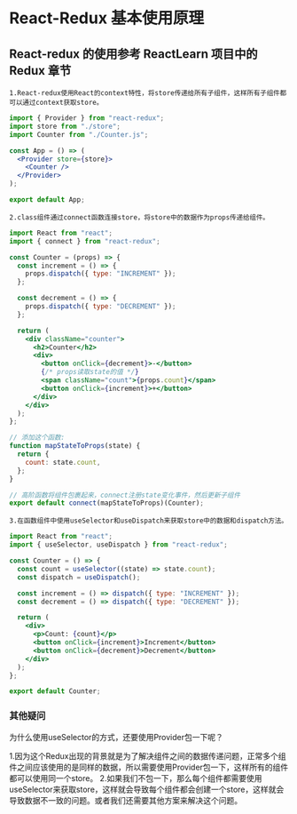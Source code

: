 # React-Redux 基本使用原理

## React-redux 的使用参考 ReactLearn 项目中的 Redux 章节

    1.React-redux使用React的context特性，将store传递给所有子组件，这样所有子组件都可以通过context获取store。

```jsx
import { Provider } from "react-redux";
import store from "./store";
import Counter from "./Counter.js";

const App = () => (
  <Provider store={store}>
    <Counter />
  </Provider>
);

export default App;
```

    2.class组件通过connect函数连接store，将store中的数据作为props传递给组件。

```jsx
import React from "react";
import { connect } from "react-redux";

const Counter = (props) => {
  const increment = () => {
    props.dispatch({ type: "INCREMENT" });
  };

  const decrement = () => {
    props.dispatch({ type: "DECREMENT" });
  };

  return (
    <div className="counter">
      <h2>Counter</h2>
      <div>
        <button onClick={decrement}>-</button>
        {/* props读取state的值 */}
        <span className="count">{props.count}</span>
        <button onClick={increment}>+</button>
      </div>
    </div>
  );
};

// 添加这个函数:
function mapStateToProps(state) {
  return {
    count: state.count,
  };
}

// 高阶函数将组件包裹起来，connect注册state变化事件，然后更新子组件
export default connect(mapStateToProps)(Counter);
```

    3.在函数组件中使用useSelector和useDispatch来获取store中的数据和dispatch方法。

```jsx
import React from "react";
import { useSelector, useDispatch } from "react-redux";

const Counter = () => {
  const count = useSelector((state) => state.count);
  const dispatch = useDispatch();

  const increment = () => dispatch({ type: "INCREMENT" });
  const decrement = () => dispatch({ type: "DECREMENT" });

  return (
    <div>
      <p>Count: {count}</p>
      <button onClick={increment}>Increment</button>
      <button onClick={decrement}>Decrement</button>
    </div>
  );
};

export default Counter;
```

### 其他疑问

为什么使用useSelector的方式，还要使用Provider包一下呢？

  1.因为这个Redux出现的背景就是为了解决组件之间的数据传递问题，正常多个组件之间应该使用的是同样的数据，所以需要使用Provider包一下，这样所有的组件都可以使用同一个store。
  2.如果我们不包一下，那么每个组件都需要使用useSelector来获取store，这样就会导致每个组件都会创建一个store，这样就会导致数据不一致的问题。或者我们还需要其他方案来解决这个问题。
